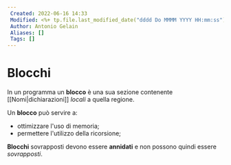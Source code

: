 ```yaml
---
 Created: 2022-06-16 14:33
 Modified: <%+ tp.file.last_modified_date("dddd Do MMMM YYYY HH:mm:ss") %>
 Author: Antonio Gelain
 Aliases: []
 Tags: []
---
```


# Blocchi
In un programma un **blocco** è una sua sezione contenente [[Nomi|dichiarazioni]] *locali* a quella regione.

Un **blocco** può servire a:
- ottimizzare l'uso di memoria;
- permettere l'utilizzo della ricorsione;

**Blocchi** sovrapposti devono essere **annidati** e non possono quindi essere *sovrapposti*.